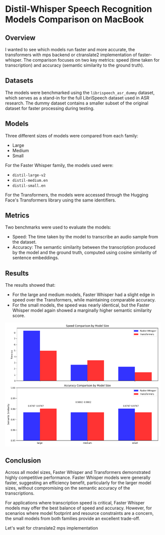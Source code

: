 # Distil-Whisper Speech Recognition Models Comparison on MacBook

## Overview
I wanted to see which models run faster and more accurate, the transformers with mps backend or ctranslate2 implementation of faster-whisper. The comparison focuses on two key metrics: speed (time taken for transcription) and accuracy (semantic similarity to the ground truth).

## Datasets
The models were benchmarked using the `librispeech_asr_dummy` dataset, which serves as a stand-in for the full LibriSpeech dataset used in ASR research. The dummy dataset contains a smaller subset of the original dataset for faster processing during testing.

## Models
Three different sizes of models were compared from each family:
- Large
- Medium
- Small

For the Faster Whisper family, the models used were:
- `distil-large-v2`
- `distil-medium.en`
- `distil-small.en`

For the Transformers, the models were accessed through the Hugging Face's Transformers library using the same identifiers.

## Metrics
Two benchmarks were used to evaluate the models:
- Speed: The time taken by the model to transcribe an audio sample from the dataset.
- Accuracy: The semantic similarity between the transcription produced by the model and the ground truth, computed using cosine similarity of sentence embeddings.

## Results
The results showed that:
- For the large and medium models, Faster Whisper had a slight edge in speed over the Transformers, while maintaining comparable accuracy.
- For the small models, the speed was nearly identical, but the Faster Whisper model again showed a marginally higher semantic similarity score.

![Speed and Accuracy Comparison by Model Size](output.png)

## Conclusion
Across all model sizes, Faster Whisper and Transformers demonstrated highly competitive performance. Faster Whisper models were generally faster, suggesting an efficiency benefit, particularly for the larger model sizes, without compromising on the semantic accuracy of the transcriptions.

For applications where transcription speed is critical, Faster Whisper models may offer the best balance of speed and accuracy. However, for scenarios where model footprint and resource constraints are a concern, the small models from both families provide an excellent trade-off.

Let's wait for ctranslate2 mps implementation

